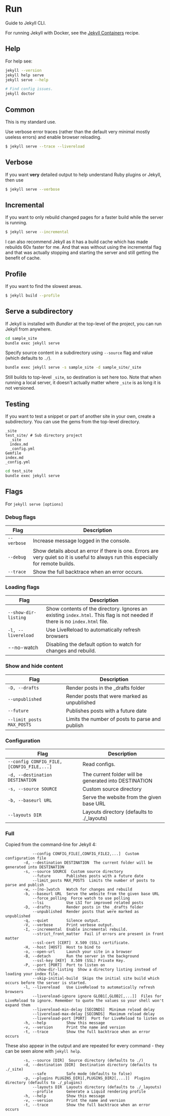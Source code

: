 # Run

Guide to Jekyll CLI.

For running Jekyll with Docker, see the [Jekyll Containers](https://michaelcurrin.github.io/code-cookbook/recipes/containers/jekyll.html) recipe.


## Help

For help see:

```sh
jekyll --version
jekyll help serve
jekyll serve --help

# Find config issues.
jekyll doctor
```

## Common

This is my standard use.

Use verbose error traces (rather than the default very minimal mostly useless errors) and enable browser reloading.

```sh
$ jekyll serve --trace --livereload
```

## Verbose

If you want **very** detailed output to help understand Ruby plugins or Jekyll, then use 

```sh
$ jekyll serve --verbose
```

## Incremental

If you want to only rebuild changed pages for a faster build while the server is running.

```sh
$ jekyll serve --incremental
```

I can also recommend Jekyll as it has a build cache which has made rebuilds 60x faster for me. And that was without using the incremental flag and that was actually stopping and starting the server and still getting the benefit of cache.

## Profile

If you want to find the slowest areas.

```sh
$ jekyll build --profile
```

## Serve a subdirectory

If Jekyll is installed with *Bundler* at the top-level of the project, you can run Jekyll from anywhere.

```sh
cd sample_site
bundle exec jekyll serve
```

Specify source content in a subdirectory using `--source` flag  and value (which defaults to `./`).

```sh
bundle exec jekyll serve -s sample_site -d sample_site/_site
```

Still builds to top-level `_site`, so destination is set here too. Note that when running a local server, it doesn't actually matter where `_site` is as long it is not versioned.


## Testing

If you want to test a snippet or part of another site in your own, create a subdirectory. You can use the gems from the top-level directory.
```
_site
test_site/ # Sub directory project
  _site
  index.md
  _config.yml
Gemfile
index.md
_config.yml
```

```sh
cd test_site
bundle exec jekyll serve
```

## Flags

For `jekyll serve [options]`


### Debug flags

| Flag        | Description                                                                                                                         |
| ----------- | ----------------------------------------------------------------------------------------------------------------------------------- |
| `--verbose` | Increase message logged in the console.                                                                                             |
| `--debug`   | Show details about an error if there is one. Errors are very quiet so it is useful to always run this especially for remote builds. |
| `--trace`   | Show the full backtrace when an error occurs.                                                                                       |

### Loading flags

| Flag                 | Description                                                                                                                 |
| -------------------- | --------------------------------------------------------------------------------------------------------------------------- |
| `--show-dir-listing` | Show contents of the directory. Ignores an existing `index.html`. This flag is not needed if there is no `index.html` file. |
| `-l, --livereload`   | Use LiveReload to automatically refresh browsers                                                                            |
| --no-watch           | Disabling the default option to watch for changes and rebuild.                                                              |

### Show and hide content

| Flag                      | Description                                     |
| ------------------------- | ----------------------------------------------- |
| `-D, --drafts`            | Render posts in the _drafts folder              |
| `--unpublished `          | Render posts that were marked as unpublished    |
| `--future`                | Publishes posts with a future date              |
| `--limit_posts MAX_POSTS` | Limits the number of posts to parse and publish |

### Configuration

| Flag                                     | Description   |
| ---------------------------------------- | ------------- |
| `--config CONFIG_FILE,[CONFIG_FILE,...]` | Read configs. |
|`-d, --destination DESTINATION`  | The current folder will be generated into DESTINATION |
|`-s, --source SOURCE` |  Custom source directory |
|`-b, --baseurl URL` |  Serve the website from the given base URL |
|`--layouts DIR` |  Layouts directory (defaults to ./_layouts) |

### Full

Copied from the command-line for Jekyll 4:

```
            --config CONFIG_FILE[,CONFIG_FILE2,...]  Custom configuration file
        -d, --destination DESTINATION  The current folder will be generated into DESTINATION
        -s, --source SOURCE  Custom source directory
            --future       Publishes posts with a future date
            --limit_posts MAX_POSTS  Limits the number of posts to parse and publish
        -w, --[no-]watch   Watch for changes and rebuild
        -b, --baseurl URL  Serve the website from the given base URL
            --force_polling  Force watch to use polling
            --lsi          Use LSI for improved related posts
        -D, --drafts       Render posts in the _drafts folder
            --unpublished  Render posts that were marked as unpublished
        -q, --quiet        Silence output.
        -V, --verbose      Print verbose output.
        -I, --incremental  Enable incremental rebuild.
            --strict_front_matter  Fail if errors are present in front matter
            --ssl-cert [CERT]  X.509 (SSL) certificate.
        -H, --host [HOST]  Host to bind to
        -o, --open-url     Launch your site in a browser
        -B, --detach       Run the server in the background
            --ssl-key [KEY]  X.509 (SSL) Private Key.
        -P, --port [PORT]  Port to listen on
            --show-dir-listing  Show a directory listing instead of loading your index file.
            --skip-initial-build  Skips the initial site build which occurs before the server is started.
        -l, --livereload   Use LiveReload to automatically refresh browsers
            --livereload-ignore ignore GLOB1[,GLOB2[,...]]  Files for LiveReload to ignore. Remember to quote the values so your shell won't expand them
            --livereload-min-delay [SECONDS]  Minimum reload delay
            --livereload-max-delay [SECONDS]  Maximum reload delay
            --livereload-port [PORT]  Port for LiveReload to listen on
        -h, --help         Show this message
        -v, --version      Print the name and version
        -t, --trace        Show the full backtrace when an error occurs
```

These also appear in the output and are repeated for every command - they can be seen alone with `jekyll help`.

```
        -s, --source [DIR]  Source directory (defaults to ./)
        -d, --destination [DIR]  Destination directory (defaults to ./_site)
            --safe         Safe mode (defaults to false)
        -p, --plugins PLUGINS_DIR1[,PLUGINS_DIR2[,...]]  Plugins directory (defaults to ./_plugins)
            --layouts DIR  Layouts directory (defaults to ./_layouts)
            --profile      Generate a Liquid rendering profile
        -h, --help         Show this message
        -v, --version      Print the name and version
        -t, --trace        Show the full backtrace when an error occurs
```
